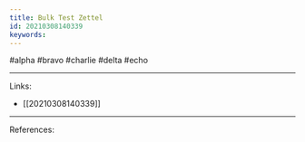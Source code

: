 ```yaml
---
title: Bulk Test Zettel
id: 20210308140339
keywords:
---
```

#alpha #bravo #charlie #delta #echo

---
Links:

- [[20210308140339]]

---
References:
